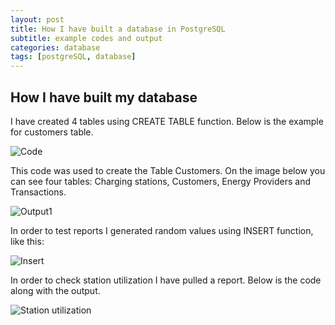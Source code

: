 ```yaml
---
layout: post
title: How I have built a database in PostgreSQL
subtitle: example codes and output
categories: database
tags: [postgreSQL, database]
---
```

## How I have built my database

I have created 4 tables using CREATE TABLE function. Below is the example for customers table. 

![Code](https://github.com/user-attachments/assets/278ffea5-8e67-4ea5-aa3c-aa188a368a42)

This code was used to create the Table Customers. On the image below you can see four tables: Charging stations, Customers, Energy Providers and Transactions. 

![Output1](https://github.com/user-attachments/assets/f78761f3-928a-4b55-9895-665bb291ea95)

In order to test reports I generated random values using INSERT function, like this:

![Insert](https://github.com/user-attachments/assets/19bd9d6b-142d-4530-bb65-aab8eaf20ccf)

In order to check station utilization I have pulled a report. Below is the code along with the output. 

![Station utilization](https://github.com/user-attachments/assets/fc0c14ff-f105-4af9-b308-df78c6a02362)
